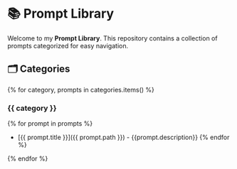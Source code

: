 # 📚 Prompt Library

Welcome to my **Prompt Library**. This repository contains a collection of prompts categorized for easy navigation.

## 🗂️ Categories

{% for category, prompts in categories.items() %}

### {{ category }}

{% for prompt in prompts %}

- [{{ prompt.title }}]({{ prompt.path }}) - {{prompt.description}}
{% endfor %}

{% endfor %}
